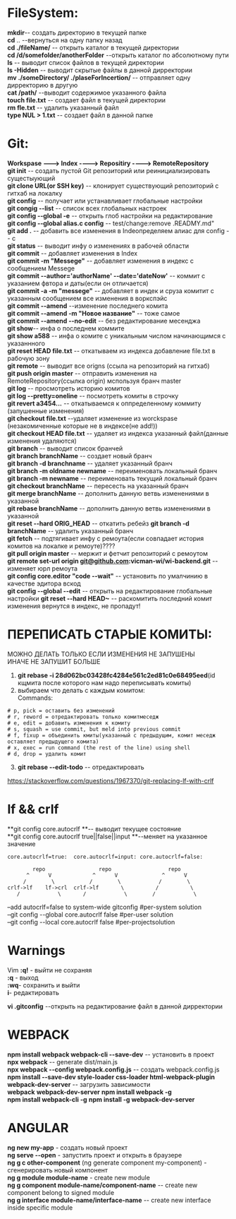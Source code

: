 # FileSystem:

**mkdir**-- создать директорию в текущей папке  
**cd** .. --вернуться на одну папку назад  
**cd ./fileName/** -- открыть каталог в текущей директории  
**cd /d/somefolder/anotherFolder** --открыть каталог по абсолютному пути  
**ls** -- выводит список файлов в текущей директории  
**ls -Hidden** -- выводит скрытые файлы в данной дирректории  
**mv ./someDirectory/ ./plaseForIncertion/** -- отправляет одну дирректорию в другую  
**cat /path/** --выводит содержимое указанного файла  
**touch file.txt** -- создает файл в текущей директории  
**rm fle.txt** -- удалить указанный файл  
**type NUL > 1.txt** -- создает файл в данной папке

# Git:

**Workspase ---> Index ----> Repositiry ----> RemoteRepository**  
**git init** -- создать пустой Git репозиторий или реинициализировать сущестыующий  
**git clone URL(or SSH key)** -- клонирует существующий репозиторий с гитхаб на локалку  
**git config** -- получает или устанавливает глобальные настройки  
**git congig --list** -- список всех глобальных настроек  
**git config --global -e** -- открыть глоб настройки на редактирование  
**git config --global alias.c config** -- test/change:remove .READMY.md"  
**git add .** -- добавить все изменения в Indeопределяем алиас для config -- c  
**git status** -- выводит инфу о изменениях в рабочей области  
**git commit** -- добавляет изменения в Index  
**git commit -m "Messege"** -- добавляет изменения в индекс с сообщением Messege  
**git commit --author='authorName' --date='dateNow'** -- коммит с указанием фвтора и даты(если он отличается)  
**git commit -a -m "messege"** -- добавляет в индек и сруза комитит с указанным сообщением все изменения в воркспэйс  
**git commit --amend** --изменение последнего комита  
**git commit --amend -m "Новое название"** -- тоже самое  
**git commit --amend --no-edit** -- без редактирование месенджа  
**git show**-- инфа о последнем коммите  
**git show a588** -- инфа о комите с уникальным числом начинающимся с указаннного  
**git reset HEAD file.txt** -- откатываем из индекса добавление file.txt в рабочую зону  
**git remote** -- выводит все origns (ссыла на репозиторий на гитхаб)  
**git push origin master** -- отправить изменения на RemoteRepository(ссылка origin) мспользуя бранч master  
**git log** -- просмотреть историю комитов  
**git log --pretty=oneline** -- посмотреть комиты в строчку  
**git revert a3454...** -- откатываемся к оппределенному коммиту (запушенные изменения)  
**git checkout file.txt** --удаляет изменение из worckspase (незакомиченные которые не в индексе(не add!))  
**git checkout HEAD file.txt** -- удаляет из индекса указанный файл(данные изменения удаляются)  
**git branch** -- выводит список бранчей  
**git branch branchName** -- создает новый бранч  
**git branch -d branchname** -- удаляет указанный бранч  
**git branch -m oldname newname** -- переименовать локальный бранч  
**git branch -m newname** -- переименовать текущий локальный бранч  
**git checkout branchName** -- пересесть на указанный бранч  
**git merge branchName** -- дополнить данную ветвь изменениями в указанной  
**git rebase branchName** -- дополнить данную ветвь изменениями в указанной  
**git reset --hard ORIG_HEAD** -- откатить ребейз
**git branch -d branchName** -- удалить указанный бранч  
**git fetch** -- подтягивает инфу с ремоута(если совпадает история комитов на локалке и ремоуте)????  
**git pull origin master** -- мержит и фетчит репозиторий с ремоутом  
**git remote set-url origin git@github.com:vicman-wi/wi-backend.git** -- изменяет юрл ремоута  
**git config core.editor "code --wait"** -- установить по умалчинию в качестве эдитора вскод  
**git config --global --edit** -- открыть на редактирование глобальные настройки
**git reset --hard HEAD~** -- раскомитить последний комит изменения вернутся в индекс, не пропадут!

# ПЕРЕПИСАТЬ СТАРЫЕ КОМИТЫ:

МОЖНО ДЕЛАТЬ ТОЛЬКО ЕСЛИ ИЗМЕНЕНИЯ НЕ ЗАПУШЕНЫ  
ИНАЧЕ НЕ ЗАПУШИТ БОЛЬШЕ

1. **git rebase -i 28d062bc03428fc4284e561c2ed81c0e68495eed**(id кщмита после которого нам надо переписывать комиты)
2. выбираем что делать с каждым комитом:  
   Commands:

```
# p, pick = оставить без изменений
# r, reword = отредактировать только комитмеседж
# e, edit = добавить изменения к комиту
# s, squash = use commit, but meld into previous commit
# f, fixup = объединить кмиты(указанный с предыдущим, комит меседж оставляет предыдущего комита)
# x, exec = run command (the rest of the line) using shell
# d, drop = удалить комит
```

3. **git rebase --edit-todo** -- отредактировать

https://stackoverflow.com/questions/1967370/git-replacing-lf-with-crlf

# lf && crlf

**git config core.autocrlf **-- выводит текущее состояние  
**git config core.autocrlf true||false||input **--меняет на указанное значение

```
core.autocrlf=true:  core.autocrlf=input: core.autocrlf=false:

        repo                 repo                  repo
      ^      V             ^      V              ^      V
     /        \           /        \            /        \
crlf->lf    lf->crl  crlf->lf       \          /          \
   /            \       /            \        /            \

```

–add autocrlf=false to system-wide gitconfig #per-system solution  
–git config --global core.autocrlf false #per-user solution  
–git config --local core.autocrlf false #per-projectsolution

# Warnings

Vim
**:q!** - выйти не сохраняя  
**:q** - выход  
**:wq**- сохранить и выйти  
**i**- редактировать

**vi .gitconfig** --открыть на редактирование файл в данной дирректории

# WEBPACK

**npm install webpack webpack-cli --save-dev** -- установить в проект  
**npx webpack** -- generate dist/main.js  
**npx webpack --config webpack.config.js** -- создать webpack.config.js  
**npm install --save-dev style-loader css-loader html-webpack-plugin webpack-dev-server** -- загрузить зависимости  
**webpack**
**webpack-dev-server**
**npm install webpack -g**  
**npm install webpack-cli -g**
**npm install -g webpack-dev-server**

# ANGULAR

**ng new my-app** - создать новый проект  
**ng serve --open** - запустить проект и открыть в браузере  
**ng g c other-component** (ng generate component my-component) - сгенерировать новый компонент  
**ng g module module-name** - create new module  
**ng g component module-name/component-name** -- create new component belong to signed module  
**ng g interface module-name/interface-name** -- create new interface inside specific module
